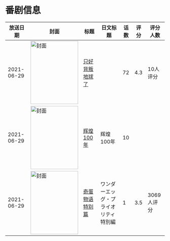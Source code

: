 # 番剧信息

|放送日期|封面|标题|日文标题|话数|评分|评分人数|
|---|---|---|---|---|---|---|
|2021-06-29|<img src="https://lain.bgm.tv/pic/cover/c/ed/de/312646_h4Y0B.jpg" alt="封面" style="width:150px;height:200px;object-fit:cover;">|[只好背叛地球了](https://bangumi.tv/subject/312646)||72|4.3|10人评分|
|2021-06-29|<img src="https://lain.bgm.tv/pic/cover/c/69/50/423497_jneUo.jpg" alt="封面" style="width:150px;height:200px;object-fit:cover;">|[辉煌100年](https://bangumi.tv/subject/423497)|辉煌100年|10|||
|2021-06-29|<img src="https://lain.bgm.tv/pic/cover/c/79/f9/331935_1FQB2.jpg" alt="封面" style="width:150px;height:200px;object-fit:cover;">|[奇蛋物语 特别篇](https://bangumi.tv/subject/331935)|ワンダーエッグ・プライオリティ 特別編|1|3.5|3069人评分|
